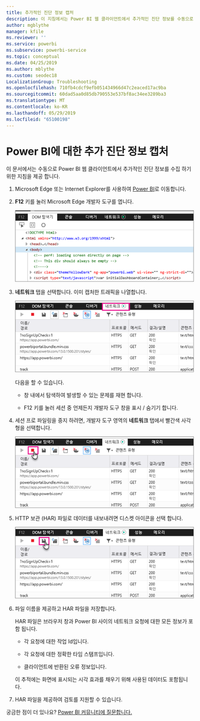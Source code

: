 ```yaml
---
title: 추가적인 진단 정보 캡처
description: 이 지침에서는 Power BI 웹 클라이언트에서 추가적인 진단 정보를 수동으로 수집하기 위한 두 가지 가능한 옵션을 제공합니다.
author: mgblythe
manager: kfile
ms.reviewer: ''
ms.service: powerbi
ms.subservice: powerbi-service
ms.topic: conceptual
ms.date: 04/25/2019
ms.author: mblythe
ms.custom: seodec18
LocalizationGroup: Troubleshooting
ms.openlocfilehash: 710fb4cdcf9efb051434966d47c2eaced17ac9ba
ms.sourcegitcommit: 60dad5aa0d85db790553e537bf8ac34ee3289ba3
ms.translationtype: MT
ms.contentlocale: ko-KR
ms.lasthandoff: 05/29/2019
ms.locfileid: "65100198"
---
```

# <a name="capture-additional-diagnostic-information-for-power-bi"></a>Power BI에 대한 추가 진단 정보 캡처

이 문서에서는 수동으로 Power BI 웹 클라이언트에서 추가적인 진단 정보를 수집 하기 위한 지침을 제공 합니다.

1. Microsoft Edge 또는 Internet Explorer를 사용하여 [Power BI](https://app.powerbi.com)로 이동합니다.

1. **F12** 키를 눌러 Microsoft Edge 개발자 도구를 엽니다.

   ![Microsoft Edge 개발자 스크린 샷 도구 요소 탭입니다.](media/service-admin-capturing-additional-diagnostic-information-for-power-bi/edge-developer-tools.png)

1. **네트워크** 탭을 선택합니다. 이미 캡처한 트래픽을 나열합니다.

   ![Microsoft Edge 개발자 스크린 샷 도구 네트워크 탭입니다.](media/service-admin-capturing-additional-diagnostic-information-for-power-bi/edge-network-tab.png)

    다음을 할 수 있습니다.

    * 창 내에서 탐색하여 발생할 수 있는 문제를 재현 합니다.

    * F12 키를 눌러 세션 중 언제든지 개발자 도구 창을 표시 / 숨기기 합니다.

1. 세션 프로 파일링을 중지 하려면, 개발자 도구 영역의 **네트워크** 탭에서 빨간색 사각형을 선택합니다.

   ![중지 단추에서 호출 하 여 Microsoft Edge 개발자 스크린 샷 도구 네트워크 탭 합니다.](media/service-admin-capturing-additional-diagnostic-information-for-power-bi/edge-network-tab-stop.png)

1. HTTP 보관 (HAR) 파일로 데이터를 내보내려면 디스켓 아이콘을 선택 합니다.

   ![디스켓 아이콘의 설명선이 있는 Microsoft Edge 개발자 스크린 샷 도구 네트워크 탭 합니다.](media/service-admin-capturing-additional-diagnostic-information-for-power-bi/edge-network-tab-save.png)

1. 파일 이름을 제공하고 HAR 파일을 저장합니다.

    HAR 파일은 브라우저 창과 Power BI 사이의 네트워크 요청에 대한 모든 정보가 포함 됩니다.

    * 각 요청에 대한 작업 Id입니다.

    * 각 요청에 대한 정확한 타임 스탬프입니다.

    * 클라이언트에 반환된 오류 정보입니다.

    이 추적에는 화면에 표시되는 시각 효과를 채우기 위해 사용된 데이터도 포함됩니다.

1. HAR 파일을 제공하여 검토를 지원할 수 있습니다.

궁금한 점이 더 있나요? [Power BI 커뮤니티에 질문합니다.](http://community.powerbi.com/)
